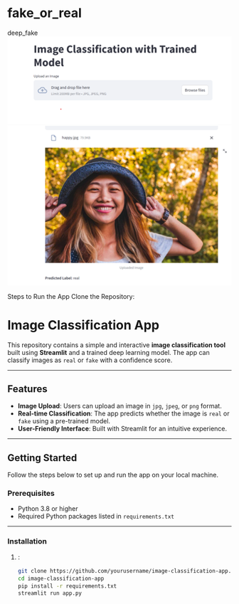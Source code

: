 # fake_or_real
deep_fake
![alt text](image.png)![alt text](image-1.png)


Steps to Run the App
Clone the Repository:

# **Image Classification App**

This repository contains a simple and interactive **image classification tool** built using **Streamlit** and a trained deep learning model. The app can classify images as `real` or `fake` with a confidence score.

---

## **Features**

- **Image Upload**: Users can upload an image in `jpg`, `jpeg`, or `png` format.
- **Real-time Classification**: The app predicts whether the image is `real` or `fake` using a pre-trained model.
- **User-Friendly Interface**: Built with Streamlit for an intuitive experience.

---

## **Getting Started**

Follow the steps below to set up and run the app on your local machine.

### **Prerequisites**
- Python 3.8 or higher
- Required Python packages listed in `requirements.txt`

---

### **Installation**

1. :
   ```bash
   git clone https://github.com/yourusername/image-classification-app.git
   cd image-classification-app
   pip install -r requirements.txt
   streamlit run app.py

